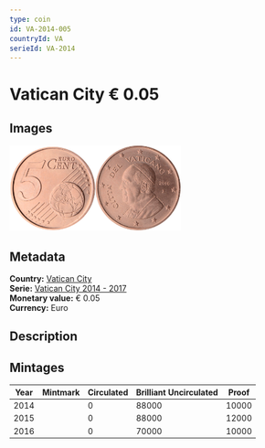 ```yaml
---
type: coin
id: VA-2014-005
countryId: VA
serieId: VA-2014
---
```


# Vatican City € 0.05

## Images

<img src="../../../Images/common-2007-005.png" height="150" alt="Front image"><img src="Images/vatican city-2014-005.png" height="150" alt="Back image">

## Metadata

**Country:** [Vatican City](../index.md)\
**Serie:** [Vatican City 2014 - 2017](index.md)\
**Monetary value:** € 0.05\
**Currency:** Euro

## Description


## Mintages

| Year | Mintmark | Circulated | Brilliant Uncirculated | Proof |
| ---- | -------- | ---------- | ---------------------- | ----- |
| 2014 |  | 0| 88000 | 10000 |
| 2015 |  | 0| 88000 | 12000 |
| 2016 |  | 0| 70000 | 10000 |
